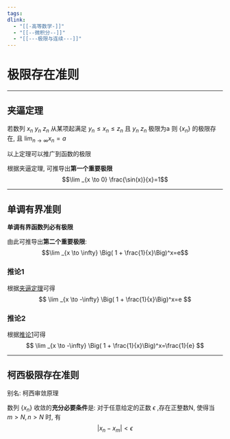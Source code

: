```yaml
---
tags: 
dlink:
  - "[[-高等数学-]]"
  - "[[--微积分--]]"
  - "[[---极限与连续---]]"
---
```

# 极限存在准则

---
## 夹逼定理
若数列 ${x_n}$  ${y_n}$  ${z_n}$ 从某项起满足 $y_n \leq x_n \leq z_n$ 且 ${y_n}$  ${z_n}$ 极限为a
则 $\{x_n\}$ 的极限存在, 且 $\displaystyle\lim _{n \to \infty} x_n=a$ 

以上定理可以推广到函数的极限

根据夹逼定理, 可推导出**第一个重要极限**
$$\lim _{x \to 0}   \frac{\sin(x)}{x}=1$$

 ---
## 单调有界准则

**单调有界函数列必有极限**

由此可推导出**第二个重要极限**:
$$\lim _{x \to \infty} \Big( 1 + \frac{1}{x}\Big)^x=e$$

### 推论1
根据[夹逼定理](#夹逼定理)可得
$$
\lim _{x \to -\infty} \Big( 1 + \frac{1}{x}\Big)^x=e
$$
### 推论2
根据[推论1](#推论1)可得
$$
\lim _{x \to -\infty} \Big( 1 + \frac{1}{x}\Big)^x=\frac{1}{e}
$$

---
## 柯西极限存在准则
别名: 柯西审敛原理

数列 $\{x_n\}$ 收敛的**充分必要条件**是: 
对于任意给定的正数 $\epsilon$ ,存在正整数N, 使得当 $m>N, n>N$ 时, 有 $$|x_n-x_m|<\epsilon$$
